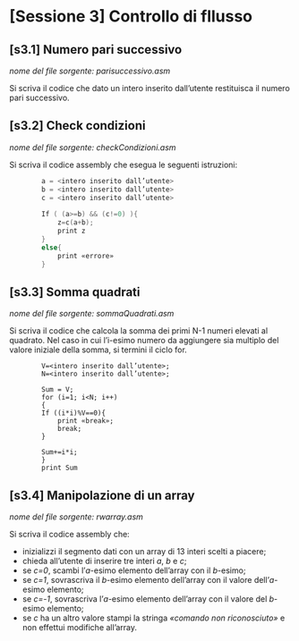# [Sessione 3] Controllo di fllusso

## [s3.1] Numero pari successivo

*nome del file sorgente: parisuccessivo.asm*

Si scriva il codice che dato un intero inserito dall’utente restituisca il numero pari successivo.

## [s3.2] Check condizioni

*nome del file sorgente: checkCondizioni.asm*

Si scriva il codice assembly che esegua le seguenti istruzioni:

```c
		a = <intero inserito dall’utente>
		b = <intero inserito dall’utente>
		c = <intero inserito dall’utente>
	
		If ( (a>=b) && (c!=0) ){
			z=c(a+b);
			print z
		}
		else{
			print «errore»
		}
```

## [s3.3] Somma quadrati

*nome del file sorgente: sommaQuadrati.asm*

Si scriva il codice che calcola la somma dei primi N-1 numeri elevati al quadrato. Nel caso in cui l’i-esimo numero da aggiungere sia multiplo del valore iniziale della somma, si termini il ciclo for.
```
		V=<intero inserito dall’utente>;
		N=<intero inserito dall’utente>;
	
		Sum = V;
		for (i=1; i<N; i++)
		{
		If ((i*i)%V==0){
			print «break»;
			break;
		}
	
		Sum+=i*i;
		}
		print Sum
```

## [s3.4] Manipolazione di un array

*nome del file sorgente: rwarray.asm*

Si scriva il codice assembly che:

* inizializzi il segmento dati con un array di 13 interi scelti a piacere;
* chieda all’utente di inserire tre interi *a*, *b* e *c*;
* se *c=0*,  scambi l’*a*-esimo elemento dell’array con il *b*-esimo;
* se *c=1*, sovrascriva il *b*-esimo elemento dell’array con il valore dell’*a*-esimo elemento;
* se *c=-1*, sovrascriva l’*a*-esimo elemento dell’array con il valore del *b*-esimo elemento;
* se *c* ha un altro valore stampi la stringa *«comando non riconosciuto»* e non effettui modifiche all’array.